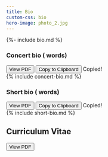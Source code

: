 ```yaml
---
title: Bio
custom-css: bio
hero-image: photo_2.jpg
---
```


{%- include bio.md %}

### Concert bio (<span id="concert-bio-count"></span> words)

<div class="bio-links">
    <button onclick="go('{{ site.baseurl }}{% link assets/Concert-bio.pdf %}')">View PDF</button>
    <button onclick="copyBio('concert-bio')">Copy to Clipboard</button> <span class="done" id="concert-bio-done">Copied!</span>
</div>

<div id="concert-bio" class="bio" markdown="1">
{% include concert-bio.md %}
</div>

### Short bio (<span id="short-bio-count"></span> words)

<div class="bio-links">
    <button onclick="go('{{ site.baseurl }}{% link assets/Short-bio.pdf %}')">View PDF</button>
    <button onclick="copyBio('short-bio')">Copy to Clipboard</button> <span class="done" id="short-bio-done">Copied!</span>
</div>

<div id="short-bio" class="bio" markdown="1">
{% include short-bio.md %}
</div>

## Curriculum Vitae

<button onclick="go('{{ site.baseurl }}{% link assets/CV.pdf %}')">View PDF</button>


<script>
function go(url) {
    location.href = url;
}
function copyBio(id) {
    let bio = document.getElementById(id).innerText.replace(/\n\n\n/g, "\n\n");
    let blob = new Blob([bio], { type: "text/plain" });
    let item = new ClipboardItem({"text/plain": blob});
    navigator.clipboard.write([item]).then(() => {}, () => {console.error(e);});

    document.getElementById(id + "-done").classList.add("show");

}
window.addEventListener('DOMContentLoaded', () => {
    function countWords(id) {
        var text = document.getElementById(id).innerText;
        var count = text.trim().split(/\s+/).filter(st => st != '').length;
        document.getElementById(id + "-count").innerText = count;
    }
    countWords("concert-bio");
    countWords("short-bio");

    document.querySelectorAll(".done").forEach(function (label) {
        label.addEventListener("animationend", (e) => {
            e.target.classList.remove("show");
        })
    })

    var lightbox = new Lightbox();
    lightbox.load();
});
</script>